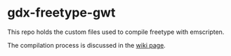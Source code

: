 # gdx-freetype-gwt
This repo holds the custom files used to compile freetype with emscripten.

The compilation process is discussed in the [wiki page](https://github.com/metafloor/bwip-js/wiki/Compiling-FreeType).
